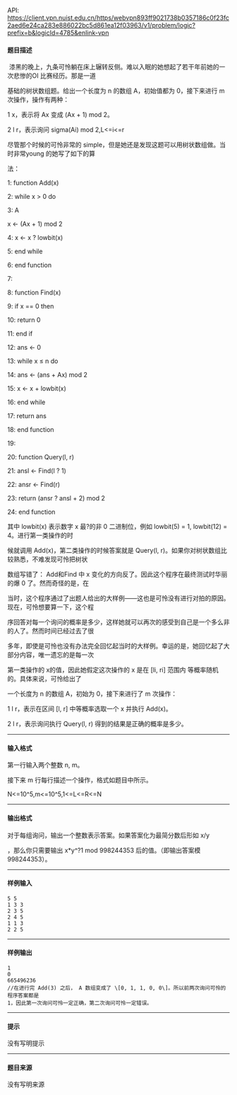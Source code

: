 API: https://client.vpn.nuist.edu.cn/https/webvpn893ff9021738b0357186c0f23fc2aed6e24ca283e886022bc5d861ea12f03963/v1/problem/logic?prefix=b&logicId=4785&enlink-vpn

#### 题目描述

 漆黑的晚上，九条可怜躺在床上辗转反侧。难以入眠的她想起了若干年前她的一次悲惨的OI 比赛经历。那是一道

基础的树状数组题。给出一个长度为 n 的数组 A，初始值都为 0，接下来进行 m 次操作，操作有两种：

1 x，表示将 Ax 变成 (Ax + 1) mod 2。

2 l r，表示询问 sigma(Ai) mod 2,L<=i<=r

尽管那个时候的可怜非常的 simple，但是她还是发现这题可以用树状数组做。当时非常young 的她写了如下的算

法：

1: function Add(x)

2: while x > 0 do

3: A

x ← (Ax + 1) mod 2

4: x ← x ? lowbit(x)

5: end while

6: end function

7:

8: function Find(x)

9: if x == 0 then

10: return 0

11: end if

12: ans ← 0

13: while x ≤ n do

14: ans ← (ans + Ax) mod 2

15: x ← x + lowbit(x)

16: end while

17: return ans

18: end function

19:

20: function Query(l, r)

21: ansl ← Find(l ? 1)

22: ansr ← Find(r)

23: return (ansr ? ansl + 2) mod 2

24: end function

其中 lowbit(x) 表示数字 x 最?的非 0 二进制位，例如 lowbit(5) = 1, lowbit(12) = 4。进行第一类操作的时

候就调用 Add(x)，第二类操作的时候答案就是 Query(l, r)。如果你对树状数组比较熟悉，不难发现可怜把树状

数组写错了： Add和Find 中 x 变化的方向反了。因此这个程序在最终测试时华丽的爆 0 了。然而奇怪的是，在

当时，这个程序通过了出题人给出的大样例——这也是可怜没有进行对拍的原因。现在，可怜想要算一下，这个程

序回答对每一个询问的概率是多少，这样她就可以再次的感受到自己是一个多么非的人了。然而时间已经过去了很

多年，即使是可怜也没有办法完全回忆起当时的大样例。幸运的是，她回忆起了大部分内容，唯一遗忘的是每一次

第一类操作的 x的值，因此她假定这次操作的 x 是在 \[li, ri\] 范围内 等概率随机 的。具体来说，可怜给出了

一个长度为 n 的数组 A，初始为 0，接下来进行了 m 次操作：

1 l r，表示在区间 \[l, r\] 中等概率选取一个 x 并执行 Add(x)。

2 l r，表示询问执行 Query(l, r) 得到的结果是正确的概率是多少。

---

#### 输入格式

第一行输入两个整数 n, m。

接下来 m 行每行描述一个操作，格式如题目中所示。

N<=10^5,m<=10^5,1<=L<=R<=N

---

#### 输出格式

对于每组询问，输出一个整数表示答案。如果答案化为最简分数后形如 x/y

，那么你只需要输出 x\*y^?1 mod 998244353 后的值。（即输出答案模 998244353）。

---

#### 样例输入
```
5 5
1 3 3
2 3 5
2 4 5
1 1 3
2 2 5
```

---

#### 样例输出
```
1
0
665496236
//在进行完 Add(3) 之后， A 数组变成了 \[0, 1, 1, 0, 0\]。所以前两次询问可怜的程序答案都是
1，因此第一次询问可怜一定正确，第二次询问可怜一定错误。
```

---

#### 提示

没有写明提示

---

#### 题目来源

没有写明来源